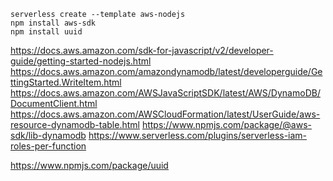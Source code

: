 
```
serverless create --template aws-nodejs
npm install aws-sdk
npm install uuid
```

https://docs.aws.amazon.com/sdk-for-javascript/v2/developer-guide/getting-started-nodejs.html
https://docs.aws.amazon.com/amazondynamodb/latest/developerguide/GettingStarted.WriteItem.html
https://docs.aws.amazon.com/AWSJavaScriptSDK/latest/AWS/DynamoDB/DocumentClient.html
https://docs.aws.amazon.com/AWSCloudFormation/latest/UserGuide/aws-resource-dynamodb-table.html
https://www.npmjs.com/package/@aws-sdk/lib-dynamodb
https://www.serverless.com/plugins/serverless-iam-roles-per-function

https://www.npmjs.com/package/uuid